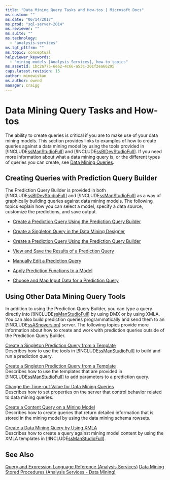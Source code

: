 ```yaml
---
title: "Data Mining Query Tasks and How-tos | Microsoft Docs"
ms.custom: ""
ms.date: "06/14/2017"
ms.prod: "sql-server-2014"
ms.reviewer: ""
ms.suite: ""
ms.technology: 
  - "analysis-services"
ms.tgt_pltfrm: ""
ms.topic: conceptual
helpviewer_keywords: 
  - "mining models [Analysis Services], how-to topics"
ms.assetid: 1bc2a775-6e62-4c66-a53c-201f2ea66295
caps.latest.revision: 15
author: minewiskan
ms.author: owend
manager: craigg
---
```

# Data Mining Query Tasks and How-tos
  The ability to create queries is critical if you are to make use of your data mining models. This section provides links to examples of how to create queries against a data mining model by using the tools provided in [!INCLUDE[ssManStudioFull](../../includes/ssmanstudiofull-md.md)] and [!INCLUDE[ssBIDevStudioFull](../../includes/ssbidevstudiofull-md.md)]. If you need more information about what a data mining query is, or the different types of queries you can create, see [Data Mining Queries](data-mining-queries.md).  
  
## Creating Queries with Prediction Query Builder  
 The Prediction Query Builder is provided in both [!INCLUDE[ssBIDevStudioFull](../../includes/ssbidevstudiofull-md.md)] and [!INCLUDE[ssManStudioFull](../../includes/ssmanstudiofull-md.md)] as a way of graphically building queries against data mining models. The following topics explain how you can select a model, specify a data source, customize the predictions, and save output.  
  
-   [Create a Prediction Query Using the Prediction Query Builder](create-a-prediction-query-using-the-prediction-query-builder.md)  
  
-   [Create a Singleton Query in the Data Mining Designer](create-a-singleton-query-in-the-data-mining-designer.md)  
  
-   [Create a Prediction Query Using the Prediction Query Builder](create-a-prediction-query-using-the-prediction-query-builder.md)  
  
-   [View and Save the Results of a Prediction Query](view-and-save-the-results-of-a-prediction-query.md)  
  
-   [Manually Edit a Prediction Query](manually-edit-a-prediction-query.md)  
  
-   [Apply Prediction Functions to a Model](apply-prediction-functions-to-a-model.md)  
  
-   [Choose and Map Input Data for a Prediction Query](choose-and-map-input-data-for-a-prediction-query.md)  
  
## Using Other Data Mining Query Tools  
 In addition to using the Prediction Query Builder, you can type a query directly into [!INCLUDE[ssManStudioFull](../../includes/ssmanstudiofull-md.md)] by using DMX or by using XMLA. You can also build prediction queries programmatically and send them to an [!INCLUDE[ssASnoversion](../../includes/ssasnoversion-md.md)] server. The following topics provide more information about how to create and work with prediction queries outside of the Prediction Query Builder.  
  
 [Create a Singleton Prediction Query from a Template](create-a-singleton-prediction-query-from-a-template.md)  
 Describes how to use the tools in [!INCLUDE[ssManStudioFull](../../includes/ssmanstudiofull-md.md)] to build and run a prediction query.  
  
 [Create a Singleton Prediction Query from a Template](create-a-singleton-prediction-query-from-a-template.md)  
 Describes how to use the templates that are provided in [!INCLUDE[ssManStudioFull](../../includes/ssmanstudiofull-md.md)] to add parameters to a prediction query.  
  
 [Change the Time-out Value for Data Mining Queries](change-the-time-out-value-for-data-mining-queries.md)  
 Describes how to set properties on the server that control behavior related to data mining queries.  
  
 [Create a Content Query on a Mining Model](create-a-content-query-on-a-mining-model.md)  
 Describes how to create queries that return detailed information that is stored in the mining model by using the data mining schema rowsets.  
  
 [Create a Data Mining Query by Using XMLA](create-a-data-mining-query-by-using-xmla.md)  
 Describes how to create a query against mining model content by using the XMLA templates in [!INCLUDE[ssManStudioFull](../../includes/ssmanstudiofull-md.md)].  
  
## See Also  
 [Query and Expression Language Reference &#40;Analysis Services&#41;](https://msdn.microsoft.com/library/gg492188(SQL.130).aspx)   
 [Data Mining Stored Procedures &#40;Analysis Services - Data Mining&#41;](/sql/analysis-services/data-mining/data-mining-stored-procedures-analysis-services-data-mining)  
  
  

